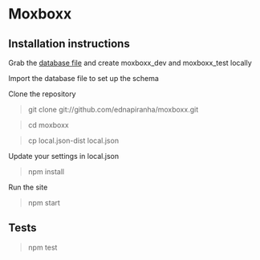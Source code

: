# Moxboxx

## Installation instructions

Grab the [database file](http://dl.dropbox.com/u/1913694/moxboxx/moxboxx_prod_2014-05-07.sql) and create moxboxx_dev and moxboxx_test locally

Import the database file to set up the schema

Clone the repository

> git clone git://github.com/ednapiranha/moxboxx.git

> cd moxboxx

> cp local.json-dist local.json

Update your settings in local.json

> npm install

Run the site

> npm start

## Tests

> npm test
